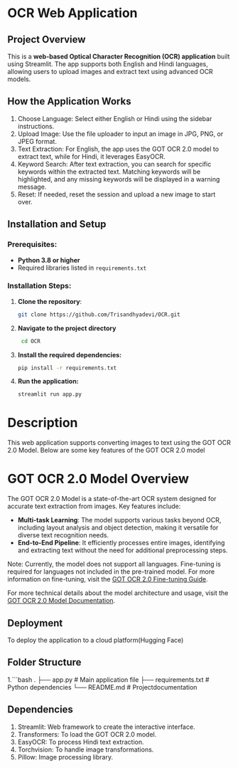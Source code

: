 # OCR Web Application

## Project Overview
This is a **web-based Optical Character Recognition (OCR) application** built using Streamlit. The app supports both English and Hindi languages, allowing users to upload images and extract text using advanced OCR models.

## How the Application Works
1. Choose Language: Select either English or Hindi using the sidebar instructions.
2. Upload Image: Use the file uploader to input an image in JPG, PNG, or JPEG format.
3. Text Extraction: For English, the app uses the GOT OCR 2.0 model to extract text, while for Hindi, it leverages EasyOCR.
4. Keyword Search: After text extraction, you can search for specific keywords within the extracted text. Matching keywords will be highlighted, and any missing keywords will be displayed in a warning message.
5. Reset: If needed, reset the session and upload a new image to start over.

## Installation and Setup

### Prerequisites:
- **Python 3.8 or higher**
- Required libraries listed in `requirements.txt`

### Installation Steps:
1. **Clone the repository**:
   ```bash
   git clone https://github.com/Trisandhyadevi/OCR.git

2. **Navigate to the project directory**
   ```bash
    cd OCR

3. **Install the required dependencies:**
    ```bash
    pip install -r requirements.txt

4. **Run the application:**
    ```bash
    streamlit run app.py


# Description

This web application supports converting images to text using the GOT OCR 2.0 Model. Below are some key features of the GOT OCR 2.0 model

# GOT OCR 2.0 Model Overview

The GOT OCR 2.0 Model is a state-of-the-art OCR system designed for accurate text extraction from images. Key features include:

- **Multi-task Learning**: The model supports various tasks beyond OCR, including layout analysis and object detection, making it versatile for diverse text recognition needs.
- **End-to-End Pipeline**: It efficiently processes entire images, identifying and extracting text without the need for additional preprocessing steps.

Note: Currently, the model does not support all languages. Fine-tuning is required for languages not included in the pre-trained model. For more information on fine-tuning, visit the [GOT OCR 2.0 Fine-tuning Guide](https://github.com/Ucas-HaoranWei/GOT-OCR2.0/?tab=readme-ov-file#fine-tune).

For more technical details about the model architecture and usage, visit the [GOT OCR 2.0 Model Documentation](https://github.com/Ucas-HaoranWei/GOT-OCR2.0/?tab=readme-ov-file#general-ocr-theory-towards-ocr-20-via-a-unified-end-to-end-model).


## Deployment
To deploy the application to a cloud platform(Hugging Face)

## Folder Structure
 1.```bash
        .
        ├── app.py                # Main application file
        ├── requirements.txt       # Python dependencies
        └── README.md              # Projectdocumentation


## Dependencies
1. Streamlit: Web framework to create the interactive interface.
2. Transformers: To load the GOT OCR 2.0 model.
3. EasyOCR: To process Hindi text extraction.
4. Torchvision: To handle image transformations.
5. Pillow: Image processing library.